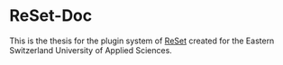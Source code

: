 # ReSet-Doc
This is the thesis for the plugin system of [ReSet](https://github.com/Xetibo/ReSet) created for the Eastern Switzerland University of Applied Sciences.
